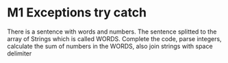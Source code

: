 # M1 Exceptions try catch

There is a sentence with words and numbers. 
The sentence splitted to the array of Strings which is called WORDS.
Complete the code, parse integers, calculate the sum of numbers in the WORDS, 
also join strings with space delimiter

